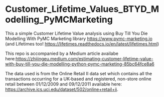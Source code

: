 # Customer_Lifetime_Values_BTYD_Modelling_PyMCMarketing
This a simple Customer Lifetime Value analysis using Buy Till You Die Modelling With PyMC Marketing library https://www.pymc-marketing.io (and Lifetimes too! https://lifetimes.readthedocs.io/en/latest/lifetimes.html) 

This repo is accompanied by a Medium article availabe here:https://zhijingeu.medium.com/estimating-customer-lifetime-value-with-buy-till-you-die-modelling-python-pymc-marketing-85bc64fce8a6

The data used is from the Online Retail II data set which contains all the transactions occurring for a UK-based and registered, non-store online retail between 01/12/2009 and 09/12/2011 available here: https://archive.ics.uci.edu/dataset/502/online+retail+ii.

